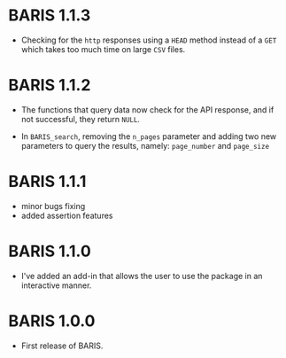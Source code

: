 # BARIS 1.1.3
* Checking for the `http` responses using a `HEAD` method instead of a `GET` which takes too much time on large `CSV` files. 

# BARIS 1.1.2
* The functions that query data now check for the API response, and if not successful, they return `NULL`.

* In `BARIS_search`, removing the `n_pages` parameter and adding two new parameters to query the results, namely: `page_number` and `page_size`


# BARIS 1.1.1

* minor bugs fixing 
* added assertion features

# BARIS 1.1.0

* I've added an add-in that allows the user to use the package in an interactive manner. 

# BARIS 1.0.0

* First release of BARIS. 
